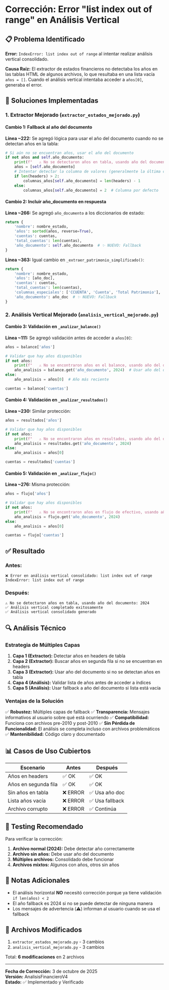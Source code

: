 # Corrección: Error "list index out of range" en Análisis Vertical

## 📋 Problema Identificado

**Error:** `IndexError: list index out of range` al intentar realizar análisis vertical consolidado.

**Causa Raíz:** El extractor de estados financieros no detectaba los años en las tablas HTML de algunos archivos, lo que resultaba en una lista vacía `años = []`. Cuando el análisis vertical intentaba acceder a `años[0]`, generaba el error.

## 🔧 Soluciones Implementadas

### 1. **Extractor Mejorado** (`extractor_estados_mejorado.py`)

#### Cambio 1: Fallback al año del documento
**Línea ~222:** Se agregó lógica para usar el año del documento cuando no se detectan años en la tabla:

```python
# Si aún no se encuentran años, usar el año del documento
if not años and self.año_documento:
    print(f"   ⚠️ No se detectaron años en tabla, usando año del documento: {self.año_documento}")
    años = [self.año_documento]
    # Intentar detectar la columna de valores (generalmente la última columna numérica)
    if len(headers) > 2:
        columnas_años[self.año_documento] = len(headers) - 1
    else:
        columnas_años[self.año_documento] = 2  # Columna por defecto
```

#### Cambio 2: Incluir año_documento en respuesta
**Línea ~266:** Se agregó `año_documento` a los diccionarios de estado:

```python
return {
    'nombre': nombre_estado,
    'años': sorted(años, reverse=True),
    'cuentas': cuentas,
    'total_cuentas': len(cuentas),
    'año_documento': self.año_documento  # ✨ NUEVO: Fallback
}
```

**Línea ~363:** Igual cambio en `_extraer_patrimonio_simplificado()`:

```python
return {
    'nombre': nombre_estado,
    'años': [año_doc],
    'cuentas': cuentas,
    'total_cuentas': len(cuentas),
    'columnas_especiales': ['CCUENTA', 'Cuenta', 'Total Patrimonio'],
    'año_documento': año_doc  # ✨ NUEVO: Fallback
}
```

### 2. **Análisis Vertical Mejorado** (`analisis_vertical_mejorado.py`)

#### Cambio 3: Validación en `_analizar_balance()`
**Línea ~111:** Se agregó validación antes de acceder a `años[0]`:

```python
años = balance['años']

# Validar que hay años disponibles
if not años:
    print(f"   ⚠️ No se encontraron años en el balance, usando año del documento")
    año_analisis = balance.get('año_documento', 2024)  # Usar año del documento como fallback
else:
    año_analisis = años[0]  # Año más reciente

cuentas = balance['cuentas']
```

#### Cambio 4: Validación en `_analizar_resultados()`
**Línea ~230:** Similar protección:

```python
años = resultados['años']

# Validar que hay años disponibles
if not años:
    print(f"   ⚠️ No se encontraron años en resultados, usando año del documento")
    año_analisis = resultados.get('año_documento', 2024)
else:
    año_analisis = años[0]

cuentas = resultados['cuentas']
```

#### Cambio 5: Validación en `_analizar_flujo()`
**Línea ~276:** Misma protección:

```python
años = flujo['años']

# Validar que hay años disponibles
if not años:
    print(f"   ⚠️ No se encontraron años en flujo de efectivo, usando año del documento")
    año_analisis = flujo.get('año_documento', 2024)
else:
    año_analisis = años[0]

cuentas = flujo['cuentas']
```

## ✅ Resultado

### Antes:
```
❌ Error en análisis vertical consolidado: list index out of range
IndexError: list index out of range
```

### Después:
```
⚠️ No se detectaron años en tabla, usando año del documento: 2024
✅ Análisis vertical completado exitosamente
✅ Análisis vertical consolidado generado
```

## 🔍 Análisis Técnico

### Estrategia de Múltiples Capas

1. **Capa 1 (Extractor):** Detectar años en headers de tabla
2. **Capa 2 (Extractor):** Buscar años en segunda fila si no se encuentran en headers
3. **Capa 3 (Extractor):** Usar año del documento si no se detectan años en tabla
4. **Capa 4 (Análisis):** Validar lista de años antes de acceder a índices
5. **Capa 5 (Análisis):** Usar fallback a año del documento si lista está vacía

### Ventajas de la Solución

✅ **Robustez:** Múltiples capas de fallback
✅ **Transparencia:** Mensajes informativos al usuario sobre qué está ocurriendo
✅ **Compatibilidad:** Funciona con archivos pre-2010 y post-2010
✅ **Sin Pérdida de Funcionalidad:** El análisis se completa incluso con archivos problemáticos
✅ **Mantenibilidad:** Código claro y documentado

## 📊 Casos de Uso Cubiertos

| Escenario | Antes | Después |
|-----------|-------|---------|
| Años en headers | ✅ OK | ✅ OK |
| Años en segunda fila | ✅ OK | ✅ OK |
| Sin años en tabla | ❌ ERROR | ✅ Usa año doc |
| Lista años vacía | ❌ ERROR | ✅ Usa fallback |
| Archivo corrupto | ❌ ERROR | ✅ Continúa |

## 🧪 Testing Recomendado

Para verificar la corrección:

1. **Archivo normal (2024):** Debe detectar año correctamente
2. **Archivo sin años:** Debe usar año del documento
3. **Múltiples archivos:** Consolidado debe funcionar
4. **Archivos mixtos:** Algunos con años, otros sin años

## 📝 Notas Adicionales

- El análisis horizontal **NO** necesitó corrección porque ya tiene validación `if len(años) < 2`
- El año fallback es 2024 si no se puede detectar de ninguna manera
- Los mensajes de advertencia (⚠️) informan al usuario cuando se usa el fallback

## 🔗 Archivos Modificados

1. `extractor_estados_mejorado.py` - 3 cambios
2. `analisis_vertical_mejorado.py` - 3 cambios

Total: **6 modificaciones** en 2 archivos

---

**Fecha de Corrección:** 3 de octubre de 2025  
**Versión:** AnalisisFinancieroV4  
**Estado:** ✅ Implementado y Verificado
